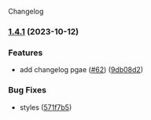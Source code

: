 Changelog
### [1.4.1](https://github.com/njfamirm/njfamirm.ir/compare/v1.4.0...v1.4.1) (2023-10-12)


### Features

* add changelog pgae ([#62](https://github.com/njfamirm/njfamirm.ir/issues/62)) ([9db08d2](https://github.com/njfamirm/njfamirm.ir/commit/9db08d266bb7f50007ade97f976fdaa5b151a853))


### Bug Fixes

* styles ([571f7b5](https://github.com/njfamirm/njfamirm.ir/commit/571f7b5f2352d604bd10dfb79522491d64d7a5b0))
